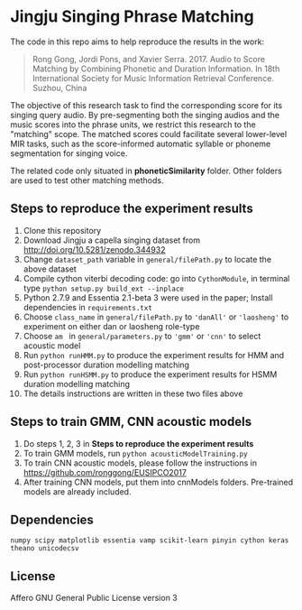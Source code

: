 # Jingju Singing Phrase Matching
The code in this repo aims to help reproduce the results in the work:
>Rong Gong, Jordi Pons, and Xavier Serra. 2017.  Audio to Score Matching by Combining Phonetic and Duration Information. In 18th International Society for Music Information Retrieval Conference. Suzhou, China

The objective of this research task to find the corresponding score for its singing query audio. By pre-segmenting both the singing audios and the music scores into the phrase units, we restrict this research to the "matching" scope. The matched scores could facilitate several lower-level MIR tasks, such as the score-informed automatic syllable or phoneme segmentation for singing voice.

The related code only situated in **phoneticSimilarity** folder. Other folders are used to test other matching methods.

## Steps to reproduce the experiment results
1. Clone this repository
2. Download Jingju a capella singing dataset from http://doi.org/10.5281/zenodo.344932
3. Change `dataset_path` variable in `general/filePath.py` to locate the above dataset
4. Compile cython viterbi decoding code: go into `CythonModule`, in terminal type `python setup.py build_ext --inplace`
5. Python 2.7.9 and Essentia 2.1-beta 3 were used in the paper; Install dependencies in `requirements.txt`
6. Choose `class_name` in `general/filePath.py` to `'danAll'` or `'laosheng'` to experiment on either dan or laosheng role-type
7. Choose `am ` in `general/parameters.py` to `'gmm'` or `'cnn'` to select acoustic model
8. Run `python runHMM.py` to produce the experiment results for HMM and post-processor duration modelling matching
9. Run `python runHSMM.py` to produce the experiment results for HSMM duration modelling matching
10. The details instructions are written in these two files above

## Steps to train GMM, CNN acoustic models
1. Do steps 1, 2, 3 in **Steps to reproduce the experiment results**
2. To train GMM models, run `python acousticModelTraining.py`
3. To train CNN acoustic models, please follow the instructions in https://github.com/ronggong/EUSIPCO2017
4. After training CNN models, put them into cnnModels folders. Pre-trained models are already included.

## Dependencies
`numpy scipy matplotlib essentia vamp scikit-learn pinyin cython keras theano unicodecsv`

## License
Affero GNU General Public License version 3
